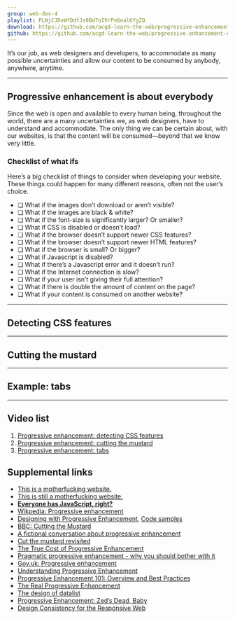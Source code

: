 ```yaml
---
group: web-dev-4
playlist: PLWjCJDeWfDdfJs0Bd7oIVrPn6ealKYgZQ
download: https://github.com/acgd-learn-the-web/progressive-enhancement-code/archive/master.zip
github: https://github.com/acgd-learn-the-web/progressive-enhancement-code
---
```


It’s our job, as web designers and developers, to accommodate as many possible uncertainties and allow our content to be consumed by anybody, anywhere, anytime.

---

## Progressive enhancement is about everybody

Since the web is open and available to every human being, throughout the world, there are a many uncertainties we, as web designers, have to understand and accommodate. The only thing we can be certain about, with our websites, is that the content will be consumed—beyond that we know very little.

### Checklist of what ifs

Here’s a big checklist of things to consider when developing your website. These things could happen for many different reasons, often not the user’s choice.

- ❏ What if the images don’t download or aren’t visible?
- ❏ What if the images are black & white?
- ❏ What if the font-size is significantly larger? Or smaller?
- ❏ What if CSS is disabled or doesn’t load?
- ❏ What if the browser doesn’t support newer CSS features?
- ❏ What if the browser doesn’t support newer HTML features?
- ❏ What if the browser is small? Or bigger?
- ❏ What if Javascript is disabled?
- ❏ What if there’s a Javascript error and it doesn’t run?
- ❏ What if the Internet connection is slow?
- ❏ What if your user isn’t giving their full attention?
- ❏ What if there is double the amount of content on the page?
- ❏ What if your content is consumed on another website?

---

## Detecting CSS features

---

## Cutting the mustard

---

## Example: tabs

---

## Video list

1. [Progressive enhancement: detecting CSS features](https://www.youtube.com/watch?v=DHpr10QSEcg&list=PLWjCJDeWfDdfJs0Bd7oIVrPn6ealKYgZQ&index=1)
2. [Progressive enhancement: cutting the mustard](https://www.youtube.com/watch?v=zbMJtxDD-4I&list=PLWjCJDeWfDdfJs0Bd7oIVrPn6ealKYgZQ&index=2)
3. [Progressive enhancement: tabs](https://www.youtube.com/watch?v=22v5nl4lFok&index=3&list=PLWjCJDeWfDdfJs0Bd7oIVrPn6ealKYgZQ)

## Supplemental links

- [This is a motherfucking website.](http://motherfuckingwebsite.com/)
- [This is still a motherfucking website.](http://bettermotherfuckingwebsite.com/)
- **[Everyone has JavaScript, right?](http://kryogenix.org/code/browser/everyonehasjs.html)**
- [Wikpedia: Progressive enhancement](https://en.wikipedia.org/wiki/Progressive_enhancement)
- [Designing with Progressive Enhancement](https://www.filamentgroup.com/dwpe/), [Code samples](https://www.filamentgroup.com/dwpe/code/)
- [BBC: Cutting the Mustard](http://responsivenews.co.uk/post/18948466399/cutting-the-mustard)
- [A fictional conversation about progressive enhancement](https://tommorris.org/posts/9370)
- [Cut the mustard revisited](https://justmarkup.com/log/2015/02/26/cut-the-mustard-revisited/)
- [The True Cost of Progressive Enhancement](http://blog.easy-designs.net/archives/the-true-cost-of-progressive-enhancement/)
- [Pragmatic progressive enhancement - why you should bother with it](http://icant.co.uk/articles/pragmatic-progressive-enhancement/)
- [Gov.uk: Progressive enhancement](https://www.gov.uk/service-manual/making-software/progressive-enhancement.html)
- [Understanding Progressive Enhancement](http://alistapart.com/article/understandingprogressiveenhancement)
- [Progressive Enhancement 101: Overview and Best Practices](http://sixrevisions.com/web-development/progressive-enhancement/)
- [The Real Progressive Enhancement](http://adamsilver.io/articles/the-real-progressive-enhancement/)
- [The design of datalist](https://adactio.com/journal/4272)
- [Progressive Enhancement: Zed’s Dead, Baby](http://tomdale.net/2013/09/progressive-enhancement-is-dead/)
- [Design Consistency for the Responsive Web](https://docs.google.com/presentation/d/10xurAtRO5tCN4UjqbgbBnASXlVYsX-wul9A3w3-FfBc/edit?pli=1)
